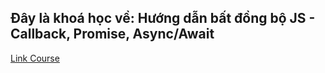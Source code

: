 ## Đây là khoá học về: Hướng dẫn bất đồng bộ JS - Callback, Promise, Async/Await

[Link Course](https://bom.so/172dc8)
